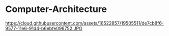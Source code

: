 # Computer-Architecture

https://cloud.githubusercontent.com/assets/16522857/19505511/de7cb8f6-9577-11e6-91d4-b6ebfe096752.JPG
